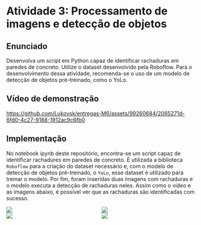 # Atividade 3: Processamento de imagens e detecção de objetos

## Enunciado
Desenvolva um script em Python capaz de identificar rachaduras em paredes de concreto. Utilize o dataset desenvolvido pela Roboflow. Para o desenvolvimento dessa atividade, recomenda-se o uso de um modelo de detecção de objetos pré-treinado, como o YoLo.

## Vídeo de demonstração

https://github.com/Lukovsk/entregas-M6/assets/99260684/2065271d-6fd0-4c27-9188-1912ac9c6fb0

## Implementação
No notebook ipynb deste repositório, encontra-se um script capaz de identificar rachadures em paredes de concreto. É utilizada a biblioteca `Roboflow` para a criação do dataset necessário e, com o modelo de detecção de objetos pré-treinado, o `YoLo`, esse dataset é utilizado para treinar o modelo. Por fim, foram inseridas duas imagens com rachaduras e o modelo executa a detecção de rachaduras neles. Assim como o vídeo e as imagens abaixo, é possível ver que as rachaduras são identificadas com sucesso.

<div style="display: grid; grid-template-columns: auto auto;">
    <img src="./assets/rachaduras1.jpg" />
    <img src="./assets/detected_rachaduras1.jpg" />
</div>

<div style="display: grid; grid-template-columns: auto auto;">
    <img src="./assets/rachaduras2.jpg" />
    <img src="./assets/detected_rachaduras2.jpg" />
</div>
